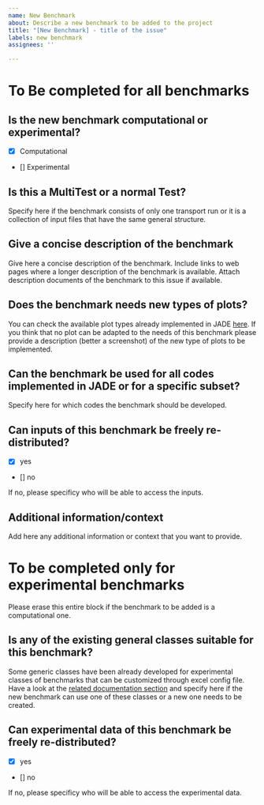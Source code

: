 ```yaml
---
name: New Benchmark
about: Describe a new benchmark to be added to the project
title: "[New Benchmark] - title of the issue"
labels: new benchmark
assignees: ''

---
```

# To Be completed for all benchmarks

## Is the new benchmark computational or experimental?

- [x] Computational
- [] Experimental

## Is this a MultiTest or a normal Test?
Specify here if the benchmark consists of only one transport run or it is a collection of input files that have the same general structure.

## Give a concise description of the benchmark
Give here a concise description of the benchmark. Include links to web pages where a longer description of the benchmark is available. Attach description documents of the
benchmark to this issue if available.

## Does the benchmark needs new types of plots?
You can check the available plot types already implemented in JADE [here](https://jade-a-nuclear-data-libraries-vv-tool.readthedocs.io/en/latest/usage/postprocessing.html#plots-atlas). If you think that no plot can be adapted to the needs of this benchmark please provide a description (better a screenshot) of the new type of plots
to be implemented.

## Can the benchmark be used for all codes implemented in JADE or for a specific subset?
Specify here for which codes the benchmark should be developed.

## Can inputs of this benchmark be freely re-distributed?
- [x] yes
- [] no

If no, please specificy who will be able to access the inputs.

## Additional information/context
Add here any additional information or context that you want to provide.

# To be completed only for experimental benchmarks

Please erase this entire block if the benchmark to be added is a computational one.

## Is any of the existing general classes suitable for this benchmark?
Some generic classes have been already developed for experimental classes of benchmarks that can be customized through excel config file. Have a look at the
[related documentation section](https://jade-a-nuclear-data-libraries-vv-tool.readthedocs.io/en/latest/dev/insertbenchmarks.html#insert-custom-experimental-benchmark) and specify here if the new benchmark
can use one of these classes or a new one needs to be created.

## Can experimental data of this benchmark be freely re-distributed?
- [x] yes
- [] no

If no, please specificy who will be able to access the experimental data.